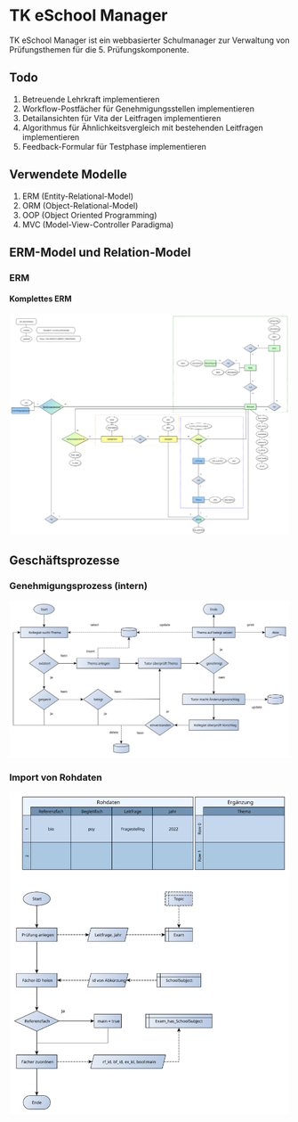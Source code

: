 # TK eSchool Manager

TK eSchool Manager ist ein webbasierter Schulmanager zur Verwaltung von Prüfungsthemen für die 5. Prüfungskomponente.

## Todo

1. Betreuende Lehrkraft implementieren
2. Workflow-Postfächer für Genehmigungsstellen implementieren
3. Detailansichten für Vita der Leitfragen implementieren
4. Algorithmus für Ähnlichkeitsvergleich mit bestehenden Leitfragen implementieren
5. Feedback-Formular für Testphase implementieren
## Verwendete Modelle

1. ERM (Entity-Relational-Model)
2. ORM (Object-Relational-Model)
3. OOP (Object Oriented Programming)
4. MVC (Model-View-Controller Paradigma)

## ERM-Model und Relation-Model

### ERM

#### Komplettes ERM

![ERM_USER](Docs/assets/220908_ERM_5PK_Examb.svg)

## Geschäftsprozesse

### Genehmigungsprozess (intern)

![Flowchart_permit](Docs/assets/220914_Flussdiagramm_5PK.svg)

### Import von Rohdaten

![Flowchart_permit](Docs/assets/220914_Flussdiagramm_Rohdaten_speichern.svg)